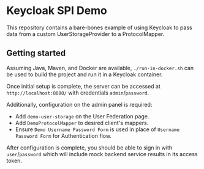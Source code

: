 # Keycloak SPI Demo

This repository contains a bare-bones example of using Keycloak to pass data from a custom UserStorageProvider to a ProtocolMapper.

## Getting started

Assuming Java, Maven, and Docker are available, `./run-in-docker.sh` can be used to build the project and run it in a Keycloak container.

Once initial setup is complete, the server can be accessed at `http://localhost:8080/` with credentials `admin`/`password`.

Additionally, configuration on the admin panel is required:
- Add `demo-user-storage` on the User Federation page.
- Add `DemoProtocolMapper` to desired client's mappers.
- Ensure `Demo Username Password Form` is used in place of `Username Password Form` for Authentication flow.

After configuration is complete, you should be able to sign in with `user`/`password` which will include mock backend service results in its access token.
